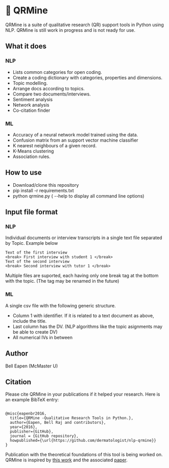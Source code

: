 # :flashlight: QRMine

QRMine is a suite of qualitative research (QR) support tools in Python using NLP. QRMine is still work in progress and is not ready for use.

## What it does

### NLP
* Lists common categories for open coding.
* Create a coding dictionary with categories, properties and dimensions.
* Topic modelling.
* Arrange docs according to topics.
* Compare two documents/interviews.
* Sentiment analysis
* Network analysis
* Co-citation finder

### ML
* Accuracy of a neural network model trained using the data.
* Confusion matrix from an support vector machine classifier
* K nearest neighbours of a given record.
* K-Means clustering
* Association rules.

## How to use

* Download/clone this repository
* pip install -r requirements.txt
* python qrmine.py ( --help to display all command line options)

## Input file format

### NLP
Individual documents or interview transcripts in a single text file separated by <break>Topic</break>. Example below

```
Text of the first interview
<break> First interview with student 1 </break>
Text of the second interview
<break> Second interview with tutor 1 </break>
```

Multiple files are suported, each having only one break tag at the bottom with the topic.
(The tag may be renamed in the future)

### ML

A single csv file with the following generic structure.

* Column 1 with identifier. If it is related to a text document as above, include the title.
* Last column has the DV. (NLP algorithms like the topic asignments may be able to create DV)
* All numerical IVs in between


## Author

Bell Eapen (McMaster U)

## Citation

Please cite QRMine in your publications if it helped your research. Here
is an example BibTeX entry:

```

@misc{eapenbr2016,
  title={QRMine -Qualitative Research Tools in Python.},
  author={Eapen, Bell Raj and contributors},
  year={2016},
  publisher={GitHub},
  journal = {GitHub repository},
  howpublished={\url{https://github.com/dermatologist/nlp-qrmine}}
}

```

Publication with the theoretical foundations of this tool is being worked on. QRMine is inspired by [this work](https://github.com/lknelson/computational-grounded-theory) and the associated [paper](https://journals.sagepub.com/doi/abs/10.1177/0049124117729703).
